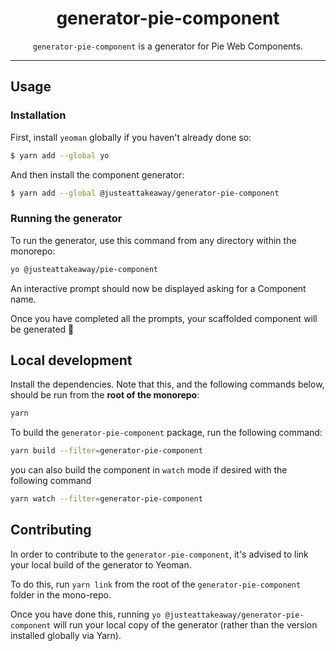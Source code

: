 <div align="center">

# generator-pie-component

 `generator-pie-component` is a generator for Pie Web Components.

</div>

---
## Usage

### Installation

First, install `yeoman` globally if you haven't already done so:

```sh
$ yarn add --global yo
```

And then install the component generator:

```sh
$ yarn add --global @justeattakeaway/generator-pie-component
```

### Running the generator

To run the generator, use this command from any directory within the monorepo:

```sh
yo @justeattakeaway/pie-component
```

An interactive prompt should now be displayed asking for a Component name.

Once you have completed all the prompts, your scaffolded component will be generated 🎉

## Local development

Install the dependencies. Note that this, and the following commands below, should be run from the **root of the monorepo**:

```bash
yarn
```

To build the `generator-pie-component` package, run the following command:

```bash
yarn build --filter=generator-pie-component
```

you can also build the component in `watch` mode if desired with the following command


```bash
yarn watch --filter=generator-pie-component
```

## Contributing

In order to contribute to the `generator-pie-component`, it's advised to link your local build of the generator to Yeoman.

To do this, run `yarn link` from the root of the `generator-pie-component` folder in the mono-repo.

Once you have done this, running `yo @justeattakeaway/generator-pie-component` will run your local copy of the generator (rather than the version installed globally via Yarn).

